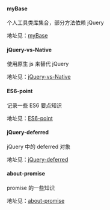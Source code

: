 #### myBase

个人工具类库集合，部分方法依赖 jQuery

地址见：[myBase](https://github.com/hanekaoru/myBase)



#### jQuery-vs-Native

使用原生 js 来替代 jQuery

地址见：[jQuery-vs-Native](https://github.com/hanekaoru/jQuery-vs-Native)


#### ES6-point

记录一些 ES6 要点知识

地址见：[ES6-point](https://github.com/hanekaoru/ES6-point)



#### jQuery-deferred

jQuery 中的 deferred 对象

地址见：[jQuery-deferred](https://github.com/hanekaoru/jQuery-deferred)


#### about-promise

promise 的一些知识

地址见：[about-promise](https://github.com/hanekaoru/jQuery-deferred)